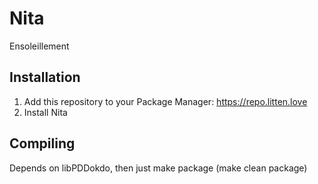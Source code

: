# Nita
Ensoleillement

## Installation
1. Add this repository to your Package Manager: https://repo.litten.love
2. Install Nita

## Compiling
Depends on libPDDokdo, then just make package (make clean package)

